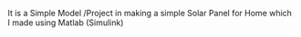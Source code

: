 It is a Simple Model /Project in making a simple Solar Panel for Home which I made using Matlab (Simulink) 
